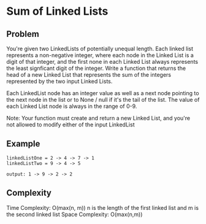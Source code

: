 # Sum of Linked Lists

## Problem

You're given two LinkedLists of potentially unequal length. Each linked list represents a non-negative integer, where each node in the Linked List is a digit of that integer, and the first none in each Linked List always represents the least signficant digit of the integer. Write a function that returns the head of a new Linked List that represents the sum of the integers represented by the two input Linked Lists.

Each LinkedList node has an integer value as well as a next node pointing to the next node in the list or to None / null if it's the tail of the list. The value of each Linked List node is always in the range of 0-9.

Note: Your function must create and return a new Linked List, and you're not allowed to modify either of the input LinkedList

## Example

```
linkedListOne = 2 -> 4 -> 7 -> 1
linkedListTwo = 9 -> 4 -> 5

output: 1 -> 9 -> 2 -> 2
```

## Complexity

Time Complexity: O(max(n, m)) n is the length of the first linked list and m is the second linked list
Space Complexity: O(max(n,m))